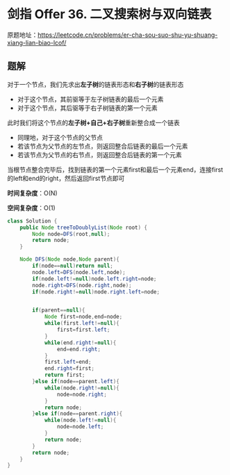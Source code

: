 # 剑指 Offer 36. 二叉搜索树与双向链表
原题地址：https://leetcode.cn/problems/er-cha-sou-suo-shu-yu-shuang-xiang-lian-biao-lcof/

## 题解
对于一个节点，我们先求出**左子树**的链表形态和**右子树**的链表形态
- 对于这个节点，其前驱等于左子树链表的最后一个元素
- 对于这个节点，其后驱等于右子树链表的第一个元素

此时我们将这个节点的**左子树+自己+右子树**重新整合成一个链表
- 同理地，对于这个节点的父节点
- 若该节点为父节点的左节点，则返回整合后链表的最后一个元素
- 若该节点为父节点的右节点，则返回整合后链表的第一个元素

当根节点整合完毕后，找到链表的第一个元素first和最后一个元素end，连接first的left和end的right，然后返回first节点即可

**时间复杂度**：O(N)

**空间复杂度**：O(1)
```java
class Solution {
    public Node treeToDoublyList(Node root) {
        Node node=DFS(root,null);
        return node;
    }

    Node DFS(Node node,Node parent){
        if(node==null)return null;
        node.left=DFS(node.left,node);
        if(node.left!=null)node.left.right=node;
        node.right=DFS(node.right,node);
        if(node.right!=null)node.right.left=node;


        if(parent==null){
            Node first=node,end=node;
            while(first.left!=null){
                first=first.left;
            }
            while(end.right!=null){
                end=end.right;
            }
            first.left=end;
            end.right=first;
            return first;
        }else if(node==parent.left){
            while(node.right!=null){
                node=node.right;
            }
            return node;
        }else if(node==parent.right){
            while(node.left!=null){
                node=node.left;
            }
            return node;
        }
        return node;
    }
}
```
